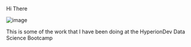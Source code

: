 Hi There

![image](https://github.com/kml99/Hello-World/assets/153861571/8395dfe8-491e-4ff2-a264-370fb6b88c02)

This is some of the work that I have been doing at the HyperionDev Data Science Bootcamp

